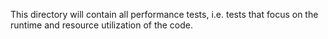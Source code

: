 This directory will contain all performance tests, i.e. tests that focus on the runtime and resource utilization of the code.
